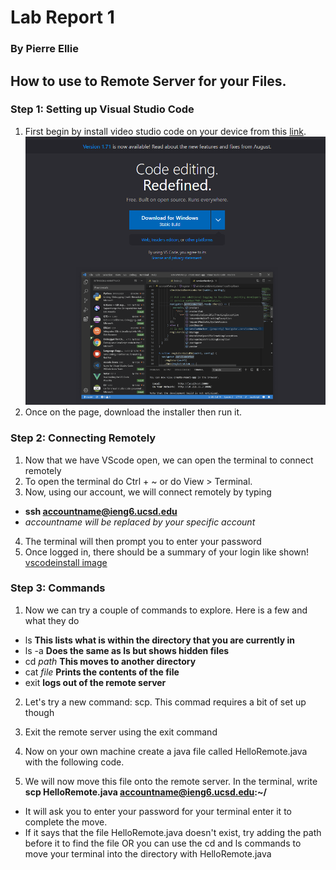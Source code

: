 # Lab Report 1
### By Pierre Ellie

##  How to use to Remote Server for your Files.

### Step 1: Setting up Visual Studio Code
1. First begin by install video studio code on your device from this [link](https://code.visualstudio.com/).
    ![vscodeinstall image](visualstudioinstall.png)
2. Once on the page, download the installer then run it.

### Step 2: Connecting Remotely
1. Now that we have VScode open, we can open the terminal to connect remotely
2. To open the terminal do Ctrl + ~ or do View > Terminal. 
3. Now, using our account, we will connect remotely by typing
- **ssh accountname@ieng6.ucsd.edu**
- *accountname will be replaced by your specific account*
4. The terminal will then prompt you to enter your password
5. Once logged in, there should be a summary of your login like shown!
[vscodeinstall image]()
### Step 3: Commands
1. Now  we can try a couple of commands to explore. Here is a few and what they do
- ls **This lists what is within the directory that you are currently in**
- ls -a **Does the same as ls but shows hidden files**
- cd *path* **This moves to another directory**    
- cat *file* **Prints the contents of the file**
- exit **logs out of the remote server**
2. Let's try a new command: scp. This commad requires a bit of set up though
3. Exit the remote server using the exit command
4. Now on your own machine create a java file called HelloRemote.java with the following code.

5. We will now move this file onto the remote server. In the terminal, write **scp HelloRemote.java accountname@ieng6.ucsd.edu:~/**
- It will ask you to enter your password for your terminal enter it to complete the move.
- If it says that the file HelloRemote.java doesn't exist, try adding the path before it to find the file OR you can use the cd and ls commands to move your terminal into the directory with HelloRemote.java



